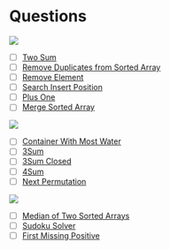 # Questions

![](https://img.shields.io/badge/easy-374-1fbbbb)

- [ ] [Two Sum](./two-sum.md)
- [ ] [Remove Duplicates from Sorted Array](./remove-duplicates-from-sorted-array.md)
- [ ] [Remove Element](./remove-element.md)
- [ ] [Search Insert Position](./search-insert-position.md)
- [ ] [Plus One](./plus-one.md)
- [ ] [Merge Sorted Array](./merge-sorted-array.md)

![](https://img.shields.io/badge/medium-971-fec63a)

- [ ] [Container With Most Water](./container-with-most-water.md)
- [ ] [3Sum](./3sum.md)
- [ ] [3Sum Closed](./3sum-closed.md)
- [ ] [4Sum](./4sum.md)
- [ ] [Next Permutation](./next-permutation.md)

![](https://img.shields.io/badge/hard-452-f64848)

- [ ] [Median of Two Sorted Arrays](./median-of-two-sorted-arrays.md)
- [ ] [Sudoku Solver](./sudoku-solver.md)
- [ ] [First Missing Positive](./first-missing-positive.md)
